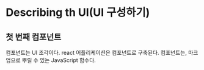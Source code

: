 # Describing th UI(UI 구성하기)

## 첫 번째 컴포넌트

컴포넌트는 UI 조각이다. react 어플리케이션은 컴포넌트로 구축된다. 컴포넌트는, 마크업으로 뿌릴 수 있는 JavaScript 함수다.